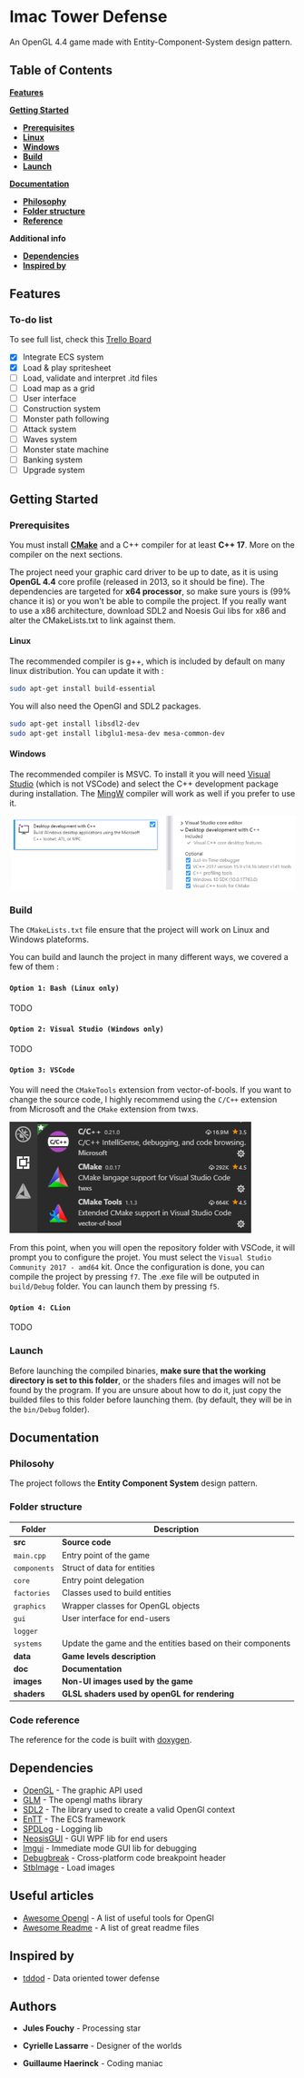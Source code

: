 # Imac Tower Defense

An OpenGL 4.4 game made with Entity-Component-System design pattern.

## Table of Contents

[**Features**](#features)

[**Getting Started**](#getting-started)
  * [**Prerequisites**](#prerequisites)
  * [**Linux**](#linux)
  * [**Windows**](#windows)
  * [**Build**](#build)
  * [**Launch**](#launch)

[**Documentation**](#documentation)
  * [**Philosophy**](#philosophy)
  * [**Folder structure**](#folder-structure)
  * [**Reference**](#code-reference)

**Additional info**
  * [**Dependencies**](#dependencies)
  * [**Inspired by**](#inspired-by)

## Features

### To-do list

To see full list, check this [Trello Board](https://trello.com/b/BauObFbb/imac-tower-defense)

- [x] Integrate ECS system
- [x] Load & play spritesheet
- [ ] Load, validate and interpret .itd files
- [ ] Load map as a grid
- [ ] User interface
- [ ] Construction system
- [ ] Monster path following
- [ ] Attack system
- [ ] Waves system
- [ ] Monster state machine
- [ ] Banking system
- [ ] Upgrade system

## Getting Started

### Prerequisites

You must install **[CMake](https://cmake.org/)** and a C++ compiler for at least **C++ 17**. More on the compiler on the next sections.

The project need your graphic card driver to be up to date, as it is using **OpenGL 4.4** core profile (released in 2013, so it should be fine). The dependencies are targeted for **x64 processor**, so make sure yours is (99% chance it is) or you won't be able to compile the project. If you really want to use a x86 architecture, download SDL2 and Noesis Gui libs for x86 and alter the CMakeLists.txt to link against them.

#### Linux

The recommended compiler is g++, which is included by default on many linux distribution. You can update it with :

```bash
sudo apt-get install build-essential
```

You will also need the OpenGl and SDL2 packages.

```bash
sudo apt-get install libsdl2-dev
sudo apt-get install libglu1-mesa-dev mesa-common-dev
```

#### Windows

The recommended compiler is MSVC. To install it you will need [Visual Studio](https://visualstudio.microsoft.com/fr/) (which is not VSCode) and select the C++ development package during installation. The [MingW](http://www.mingw.org/) compiler will work as well if you prefer to use it.

![Screenshot](doc/readme-img/vs-studio.png?raw=true "Visual studio packages selection")

### Build

The `CMakeLists.txt` file ensure that the project will work on Linux and Windows plateforms.

You can build and launch the project in many different ways, we covered a few of them :

#### `Option 1: Bash (Linux only)`

TODO

#### `Option 2: Visual Studio (Windows only)`

TODO

#### `Option 3: VSCode`

You will need the `CMakeTools` extension from vector-of-bools. If you want to change the source code, I highly recommend using the `C/C++` extension from Microsoft and the `CMake` extension from twxs.

![Screenshot](doc/readme-img/extensions.png?raw=true "VSCode extensions")

From this point, when you will open the repository folder with VSCode, it will prompt you to configure the projet. You must select the `Visual Studio Community 2017 - amd64` kit. Once the configuration is done, you can compile the project by pressing `f7`. The .exe file will be outputed in `build/Debug` folder. You can launch them by pressing `f5`.

#### `Option 4: CLion`

TODO

### Launch

Before launching the compiled binaries, **make sure that the working directory is set to this folder**, or the shaders files and images will not be found by the program. If you are unsure about how to do it, just copy the builded files to this folder before launching them. (by default, they will be in the `bin/Debug` folder).

## Documentation

### Philosohy

The project follows the **Entity Component System** design pattern.

### Folder structure

| Folder        | Description       |
| ------------- | ----------------- |
| **src**       | **Source code**   |
| `main.cpp`    | Entry point of the game |
| `components`  | Struct of data for entities |
| `core`        | Entry point delegation |
| `factories`   | Classes used to build entities |
| `graphics`    | Wrapper classes for OpenGL objects |
| `gui`         | User interface for end-users |
| `logger` |    | Error and log handlers for the game |
| `systems`     | Update the game and the entities based on their components |
| **data**      | **Game levels description** |
| **doc**       | **Documentation** |
| **images**    | **Non-UI images used by the game** |
| **shaders**   | **GLSL shaders used by openGL for rendering** |

### Code reference

The reference for the code is built with [doxygen](http://www.doxygen.nl/).

## Dependencies

- [OpenGL](http://docs.gl/) - The graphic API used
- [GLM](https://glm.g-truc.net/0.9.9/index.html) - The opengl maths library
- [SDL2](https://wiki.libsdl.org/) - The library used to create a valid OpenGl context
- [EnTT](https://github.com/skypjack/entt/wiki/Crash-Course:-entity-component-system) - The ECS framework
- [SPDLog](https://github.com/gabime/spdlog) - Logging lib
- [NeosisGUI](https://www.noesisengine.com/docs/Gui.Core.Index.html) - GUI WPF lib for end users
- [Imgui](https://github.com/ocornut/imgui) - Immediate mode GUI lib for debugging
- [Debugbreak](https://github.com/scottt/debugbreak) - Cross-platform code breakpoint header
- [StbImage](https://github.com/nothings/stb) - Load images

## Useful articles

- [Awesome Opengl](https://github.com/eug/awesome-opengl) - A list of useful tools for OpenGl
- [Awesome Readme](https://github.com/matiassingers/awesome-readme) - A list of great readme files

## Inspired by

- [tddod](https://github.com/Daivuk/tddod) - Data oriented tower defense

## Authors

- **Jules Fouchy** - Processing star

- **Cyrielle Lassarre** - Designer of the worlds

- **Guillaume Haerinck** - Coding maniac
